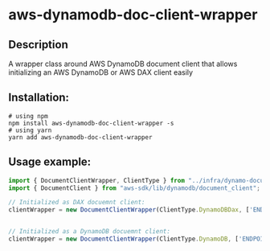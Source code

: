 # aws-dynamodb-doc-client-wrapper

## Description

A wrapper class around AWS DynamoDB document client that allows initializing an AWS DynamoDB or AWS DAX client easily

## Installation:
```shell
# using npm
npm install aws-dynamodb-doc-client-wrapper -s
# using yarn
yarn add aws-dynamodb-doc-client-wrapper
```

## Usage example:

```typescript
import { DocumentClientWrapper, ClientType } from "../infra/dynamo-document-client-wrapper";
import { DocumentClient } from "aws-sdk/lib/dynamodb/document_client";

// Initialized as DAX docuemnt client:
clientWrapper = new DocumentClientWrapper(ClientType.DynamoDBDax, ['ENDPOINT'], '[REGION]', '[TIMEOUT]');


// Initialized as a DynamoDB docuemnt client:
clientWrapper = new DocumentClientWrapper(ClientType.DynamoDB, ['ENDPOINT'], '[REGION]', '[TIMEOUT]');
```
